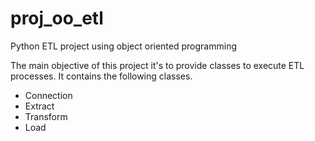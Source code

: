 # proj_oo_etl
Python ETL project using object oriented programming

The main objective of this project it's to provide classes to execute ETL processes. It contains the following classes.

+ Connection
+ Extract
+ Transform
+ Load